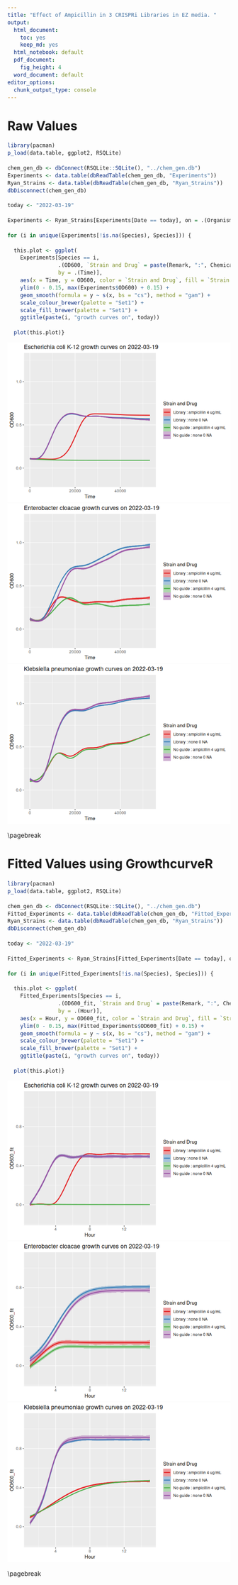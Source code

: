 ```yaml
---
title: "Effect of Ampicillin in 3 CRISPRi Libraries in EZ media. "
output:
  html_document: 
    toc: yes
    keep_md: yes
  html_notebook: default
  pdf_document:
    fig_height: 4
  word_document: default
editor_options: 
  chunk_output_type: console
---
```


# Raw Values


```r
library(pacman)
p_load(data.table, ggplot2, RSQLite)

chem_gen_db <- dbConnect(RSQLite::SQLite(), "../chem_gen.db")
Experiments <- data.table(dbReadTable(chem_gen_db, "Experiments"))
Ryan_Strains <- data.table(dbReadTable(chem_gen_db, "Ryan_Strains"))
dbDisconnect(chem_gen_db)

today <- "2022-03-19"

Experiments <- Ryan_Strains[Experiments[Date == today], on = .(Organism)]

for (i in unique(Experiments[!is.na(Species), Species])) {
  
  this.plot <- ggplot(
    Experiments[Species == i, 
                .(OD600, `Strain and Drug` = paste(Remark, ":", Chemical, Dose, Unit)), 
                by = .(Time)],
    aes(x = Time, y = OD600, color = `Strain and Drug`, fill = `Strain and Drug`)) +
    ylim(0 - 0.15, max(Experiments$OD600) + 0.15) +
    geom_smooth(formula = y ~ s(x, bs = "cs"), method = "gam") +
    scale_colour_brewer(palette = "Set1") +
    scale_fill_brewer(palette = "Set1") +
    ggtitle(paste(i, "growth curves on", today))
  
  plot(this.plot)}
```

![](2022-03-19-ampicillin_files/figure-html/unnamed-chunk-1-1.png)<!-- -->![](2022-03-19-ampicillin_files/figure-html/unnamed-chunk-1-2.png)<!-- -->![](2022-03-19-ampicillin_files/figure-html/unnamed-chunk-1-3.png)<!-- -->

\pagebreak

# Fitted Values using GrowthcurveR


```r
library(pacman)
p_load(data.table, ggplot2, RSQLite)

chem_gen_db <- dbConnect(RSQLite::SQLite(), "../chem_gen.db")
Fitted_Experiments <- data.table(dbReadTable(chem_gen_db, "Fitted_Experiments"))
Ryan_Strains <- data.table(dbReadTable(chem_gen_db, "Ryan_Strains"))
dbDisconnect(chem_gen_db)

today <- "2022-03-19"

Fitted_Experiments <- Ryan_Strains[Fitted_Experiments[Date == today], on = .(Organism)]

for (i in unique(Fitted_Experiments[!is.na(Species), Species])) {
  
  this.plot <- ggplot(
    Fitted_Experiments[Species == i, 
                .(OD600_fit, `Strain and Drug` = paste(Remark, ":", Chemical, Dose, Unit)), 
                by = .(Hour)],
    aes(x = Hour, y = OD600_fit, color = `Strain and Drug`, fill = `Strain and Drug`)) +
    ylim(0 - 0.15, max(Fitted_Experiments$OD600_fit) + 0.15) +
    geom_smooth(formula = y ~ s(x, bs = "cs"), method = "gam") +
    scale_colour_brewer(palette = "Set1") +
    scale_fill_brewer(palette = "Set1") +
    ggtitle(paste(i, "growth curves on", today))
  
  plot(this.plot)}
```

![](2022-03-19-ampicillin_files/figure-html/unnamed-chunk-2-1.png)<!-- -->![](2022-03-19-ampicillin_files/figure-html/unnamed-chunk-2-2.png)<!-- -->![](2022-03-19-ampicillin_files/figure-html/unnamed-chunk-2-3.png)<!-- -->

\pagebreak
